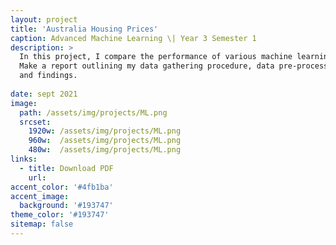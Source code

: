 ```yaml
---
layout: project
title: 'Australia Housing Prices'
caption: Advanced Machine Learning \| Year 3 Semester 1
description: >
  In this project, I compare the performance of various machine learning algorithms/methods on two reasonable-sized datasets relevant to the same topic. 
  Make a report outlining my data gathering procedure, data pre-processing and transformation methods, data statistics, methodology, assessment approach, 
  and findings.
  
date: sept 2021
image: 
  path: /assets/img/projects/ML.png
  srcset: 
    1920w: /assets/img/projects/ML.png
    960w:  /assets/img/projects/ML.png
    480w:  /assets/img/projects/ML.png
links:
  - title: Download PDF
    url: 
accent_color: '#4fb1ba'
accent_image:
  background: '#193747'
theme_color: '#193747'
sitemap: false
---
```

